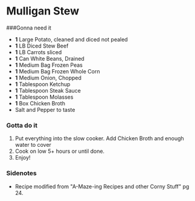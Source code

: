 Mulligan Stew
===================

###Gonna need it

- **1** Large Potato, cleaned and diced not pealed
- **1** LB Diced Stew Beef
- **1** LB Carrots sliced 
- **1** Can White Beans, Drained
- **1** Medium Bag Frozen Peas
- **1** Medium Bag Frozen Whole Corn
- **1** Medium Onion, Chopped
- **1** Tablespoon Ketchup
- **1** Tablespoon Steak Sauce
- **1** Tablespoon Molasses
- **1** Box Chicken Broth
- Salt and Pepper to taste



### Gotta do it

1. Put everything into the slow cooker. Add Chicken Broth and enough water to cover
1. Cook on low 5+ hours or until done.
1. Enjoy!

### Sidenotes

- Recipe modified from "A-Maze-ing Recipes and other Corny Stuff" pg 24.
